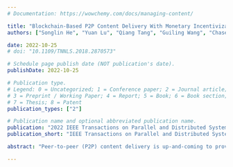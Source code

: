 ```yaml
---
# Documentation: https://wowchemy.com/docs/managing-content/

title: "Blockchain-Based P2P Content Delivery With Monetary Incentivization and Fairness Guarantee"
authors: ["Songlin He", "Yuan Lu", "Qiang Tang", "Guiling Wang", "Chase Qishi Wu"]

date: 2022-10-25
# doi: "10.1109/TNNLS.2018.2870573"

# Schedule page publish date (NOT publication's date).
publishDate: 2022-10-25

# Publication type.
# Legend: 0 = Uncategorized; 1 = Conference paper; 2 = Journal article;
# 3 = Preprint / Working Paper; 4 = Report; 5 = Book; 6 = Book section;
# 7 = Thesis; 8 = Patent
publication_types: ["2"]

# Publication name and optional abbreviated publication name.
publication: "2022 IEEE Transactions on Parallel and Distributed Systems"
publication_short: "IEEE Transactions on Parallel and Distributed Systems 2022"

abstract: "Peer-to-peer (P2P) content delivery is up-and-coming to provide benefits comprising cost-saving and scalable peak-demand handling compared with centralized content delivery networks (CDNs), and also complementary to the popular decentralized storage networks such as Filecoin. However, reliable P2P delivery demands proper enforcement of delivery fairness, i.e., the deliverers should be rewarded in line with their in-time delivery. Unfortunately, most existing studies on delivery fairness are on the basis of non-cooperative game-theoretic assumptions that are arguably unrealistic in the ad-hoc P2P setting. We propose an expressive yet still minimalist security requirement for desired fair P2P content delivery, and give two efficient blockchain-enabled and monetary-incentivized solutions FairDownload and FairStream for P2P downloading and P2P streaming scenarios, respectively. Our designs not only ensure delivery fairness where deliverers are paid (nearly) proportional to their in-time delivery, but also guarantee exchange fairness where content consumers and content providers are also fairly treated. The fairness of each party can be assured even when other two parties collude to arbitrarily misbehave. Our protocols provide a general design of fetching content chunk from any specific position so the delivery can be resumed in the presence of unexpected interruption. Further, our systems are efficient in the sense of achieving asymptotically optimal on-chain costs and optimal delivery communication. We implement the prototype and deploy on the Ethereum Ropsten network. Extensive experiments in both LAN and WAN settings are conducted to evaluate the on-chain costs as well as the efficiency of downloading and streaming. Experimental results show the practicality and efficiency of our protocols"

---
```

